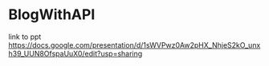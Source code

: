 # BlogWithAPI

link to ppt
https://docs.google.com/presentation/d/1sWVPwz0Aw2pHX_NhjeS2kO_unxh39_UUN8OfspaUuX0/edit?usp=sharing
